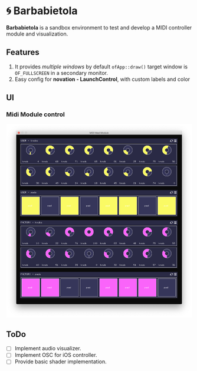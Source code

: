 # 🌀 Barbabietola

**Barbabietola** is a sandbox environment to test and develop a MIDI controller module and visualization.

## Features

1. It provides _multiple windows_ by default `ofApp::draw()` target window is `OF_FULLSCREEN` in a secondary monitor.
2. Easy config for **novation - LaunchControl**, with custom labels and color

## UI

### Midi Module control

![](./screenshot.png)

## ToDo

- [ ] Implement audio visualizer.
- [ ] Implement OSC for iOS controller.
- [ ] Provide basic shader implementation.

